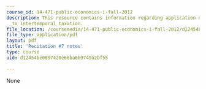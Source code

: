 ```yaml
---
course_id: 14-471-public-economics-i-fall-2012
description: This resource contains information regarding application of linear taxation
  to intertemporal taxation.
file_location: /coursemedia/14-471-public-economics-i-fall-2012/d12454be0897420e66ba6b9749a2bf55_MIT14_471F12_recnotes7.pdf
file_type: application/pdf
layout: pdf
title: 'Recitation #7 notes'
type: course
uid: d12454be0897420e66ba6b9749a2bf55

---
```

None